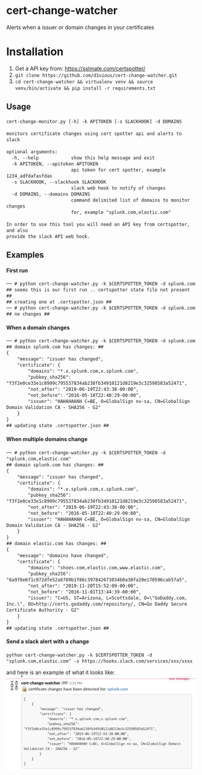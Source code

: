 # cert-change-watcher
Alerts when a issuer or domain changes in your certificates

# Installation
1. Get a API key from: https://sslmate.com/certspotter/
2. `git clone https://github.com/d1vious/cert-change-watcher.git`
3. `cd cert-change-watcher && virtualenv venv && source venv/bin/activate && pip install -r requirements.txt`

## Usage

```
cert-change-monitor.py [-h] -k APITOKEN [-s SLACKHOOK] -d DOMAINS

monitors certificate changes using cert spotter api and alerts to slack

optional arguments:
  -h, --help            show this help message and exit
  -k APITOKEN, --apitoken APITOKEN
                        api token for cert spotter, example 1234_adfdafasfdas
  -s SLACKHOOK, --slackhook SLACKHOOK
                        slack web hook to notify of changes
  -d DOMAINS, --domains DOMAINS
                        command delimited list of domains to monitor changes
                        for, example "splunk.com,elastic.com"

In order to use this tool you will need an API key from certspotter, and also
provide the slack API web hook.
```

## Examples

#### First run
```
── # python cert-change-watcher.py -k $CERTSPOTTER_TOKEN -d splunk.com
## seems this is our first run .. certspotter state file not present ##
## creating one at .certspotter.json ##
── # python cert-change-watcher.py -k $CERTSPOTTER_TOKEN -d splunk.com
## no changes ##
```

#### When a domain changes
```
── # python cert-change-watcher.py -k $CERTSPOTTER_TOKEN -d splunk.com
## domain splunk.com has changes: ##
{
    "message": "issuer has changed",
    "certificate": {
        "domains": "*.x.splunk.com,x.splunk.com",
        "pubkey_sha256": "f3f2e0ce33e1c8999c795537834ab238fb34910121d8219e3c32598583a52471",
        "not_after": "2019-06-19T22:43:38-00:00",
        "not_before": "2016-05-18T22:40:29-00:00",
        "issuer": "HAHAHAHAH C=BE, O=GlobalSign nv-sa, CN=GlobalSign Domain Validation CA - SHA256 - G2"
    }
}
## updating state .certspotter.json ##
```

#### When multiple domains change

```
── # python cert-change-watcher.py -k $CERTSPOTTER_TOKEN -d "splunk.com,elastic.com"
## domain splunk.com has changes: ##
{
    "message": "issuer has changed",
    "certificate": {
        "domains": "*.x.splunk.com,x.splunk.com",
        "pubkey_sha256": "f3f2e0ce33e1c8999c795537834ab238fb34910121d8219e3c32598583a52471",
        "not_after": "2019-06-19T22:43:38-00:00",
        "not_before": "2016-05-18T22:40:29-00:00",
        "issuer": "HAHAHAHAH C=BE, O=GlobalSign nv-sa, CN=GlobalSign Domain Validation CA - SHA256 - G2"
    }
}
## domain elastic.com has changes: ##
{
    "message": "domains have changed",
    "certificate": {
        "domains": "shoes.com,elastic.com,www.elastic.com",
        "pubkey_sha256": "6a9f8e6f1c872dfe52a6789b1f86c397842673034b0a30fa20e170596cab57a5",
        "not_after": "2019-11-20T15:52:09-00:00",
        "not_before": "2016-11-01T13:44:39-00:00",
        "issuer": "C=US, ST=Arizona, L=Scottsdale, O=\"GoDaddy.com, Inc.\", OU=http://certs.godaddy.com/repository/, CN=Go Daddy Secure Certificate Authority - G2"
    }
}
## updating state .certspotter.json ##
```

#### Send a slack alert with a change
```
python cert-change-watcher.py -k $CERTSPOTTER_TOKEN -d "splunk.com,elastic.com" -s https://hooks.slack.com/services/xxx/xxxx
```
and here is an example of what it looks like:
![example](static/slackexample.png)
